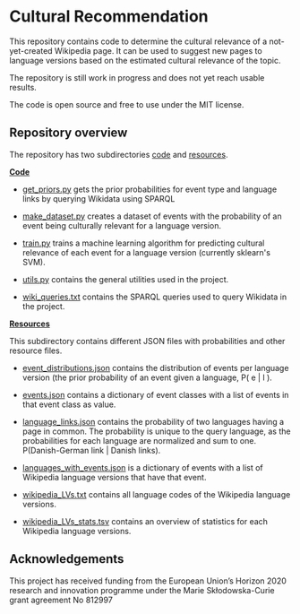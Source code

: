 # Cultural Recommendation

This repository contains code to determine the cultural relevance of a not-yet-created Wikipedia page. It can be used to suggest new pages to language versions based on the estimated cultural relevance of the topic. 

The repository is still work in progress and does not yet reach usable results.

The code is open source and free to use under the MIT license.

## Repository overview

The repository has two subdirectories [code](https://github.com/ajoer/Cultural-Recommendation/tree/master/code) and [resources](https://github.com/ajoer/Cultural-Recommendation/tree/master/resources).

**[Code](https://github.com/ajoer/Cultural-Recommendation/tree/master/code)**

* [get_priors.py](https://github.com/ajoer/Cultural-Recommendation/blob/master/code/get_priors.py) gets the prior probabilities for event type and language links by querying Wikidata using SPARQL

* [make_dataset.py](https://github.com/ajoer/Cultural-Recommendation/blob/master/code/make_dataset.py) creates a dataset of events with the probability of an event being culturally relevant for a language version.

* [train.py](https://github.com/ajoer/Cultural-Recommendation/blob/master/code/train.py) trains a machine learning algorithm for predicting cultural relevance of each event for a language version (currently sklearn's SVM).

* [utils.py](https://github.com/ajoer/Cultural-Recommendation/blob/master/code/utils.py) contains the general utilities used in the project.

* [wiki_queries.txt](https://github.com/ajoer/Cultural-Recommendation/blob/master/code/wiki_queries.txt) contains the SPARQL queries used to query Wikidata in the project.

**[Resources](https://github.com/ajoer/Cultural-Recommendation/tree/master/resources)**

This subdirectory contains different JSON files with probabilities and other resource files. 

* [event_distributions.json](https://github.com/ajoer/Cultural-Recommendation/blob/master/resources/event_distributions.json) contains the distribution of events per language version (the prior probability of an event given a language, P( e | l ).

* [events.json](https://github.com/ajoer/Cultural-Recommendation/blob/master/resources/events.json) contains a dictionary of event classes with a list of events in that event class as value.

* [language_links.json](https://github.com/ajoer/Cultural-Recommendation/blob/master/resources/language_links.json) contains the probability of two languages having a page in common. The probability is unique to the query language, as the probabilities for each language are normalized and sum to one. P(Danish-German link | Danish links).

* [languages_with_events.json](https://github.com/ajoer/Cultural-Recommendation/blob/master/resources/languages_with_events.json) is a dictionary of events with a list of Wikipedia language versions that have that event. 

* [wikipedia_LVs.txt](https://github.com/ajoer/Cultural-Recommendation/blob/master/resources/wikipedia_LVs.txt) contains all language codes of the Wikipedia language versions.

* [wikipedia_LVs_stats.tsv](https://github.com/ajoer/Cultural-Recommendation/blob/master/resources/wikipedia_LVs_stats.tsv) contains an overview of statistics for each Wikipedia language versions.

## Acknowledgements
This project has received funding from the European Union’s Horizon 2020 research and innovation programme under the Marie Skłodowska-Curie grant agreement No 812997